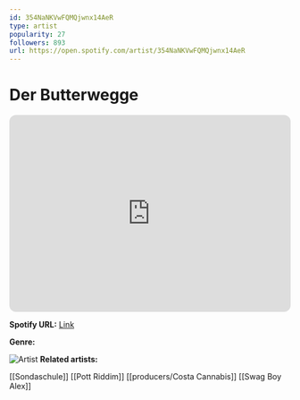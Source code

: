 ```yaml
---
id: 354NaNKVwFQMQjwnx14AeR
type: artist
popularity: 27
followers: 893
url: https://open.spotify.com/artist/354NaNKVwFQMQjwnx14AeR
---
```

# Der Butterwegge

<iframe style="border-radius:12px" src="https://open.spotify.com/embed/artist/354NaNKVwFQMQjwnx14AeR" width="100%" height="352" frameBorder="0" allowfullscreen="" allow="autoplay; clipboard-write; encrypted-media; fullscreen; picture-in-picture" loading="lazy"></iframe>

**Spotify URL:** [Link](https://open.spotify.com/artist/354NaNKVwFQMQjwnx14AeR)

**Genre:** 

![Artist](https://i.scdn.co/image/ab6761610000e5ebf53ba5f84d0b93b7cd3d4026)
**Related artists:**

[[Sondaschule]]
[[Pott Riddim]]
[[producers/Costa Cannabis]]
[[Swag Boy Alex]]
